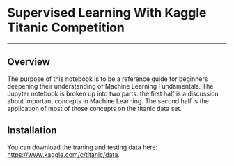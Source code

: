 # Supervised Learning With Kaggle Titanic Competition
---
## Overview
The purpose of this notebook is to be a reference guide for beginners deepening their understanding of Machine Learning Fundamentals.  The Jupyter notebook is broken up into two parts: the first half is a discussion about important concepts in Machine Learning. The second half is the application of most of those concepts on the titanic data set.
## Installation
You can download the traning and testing data here: https://www.kaggle.com/c/titanic/data. 